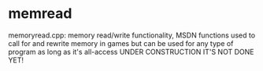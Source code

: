 # memread

memoryread.cpp: memory read/write functionality, MSDN functions used to call for and rewrite memory in games but can be used for any type of program as long as it's all-access UNDER CONSTRUCTION IT'S NOT DONE YET!
